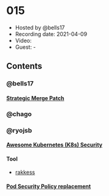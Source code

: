 # 015

- Hosted by @bells17
- Recording date: 2021-04-09
- Video: 
- Guest: -

## Contents

### @bells17

#### [Strategic Merge Patch](https://github.com/kubernetes/community/blob/master/contributors/devel/sig-api-machinery/strategic-merge-patch.md)

### @chago

### @ryojsb
#### [Awesome Kubernetes (K8s) Security](https://github.com/magnologan/awesome-k8s-security)

#### Tool

- [rakkess](https://github.com/corneliusweig/rakkess)

#### [Pod Security Policy replacement](https://github.com/kubernetes/enhancements/issues/2579)
